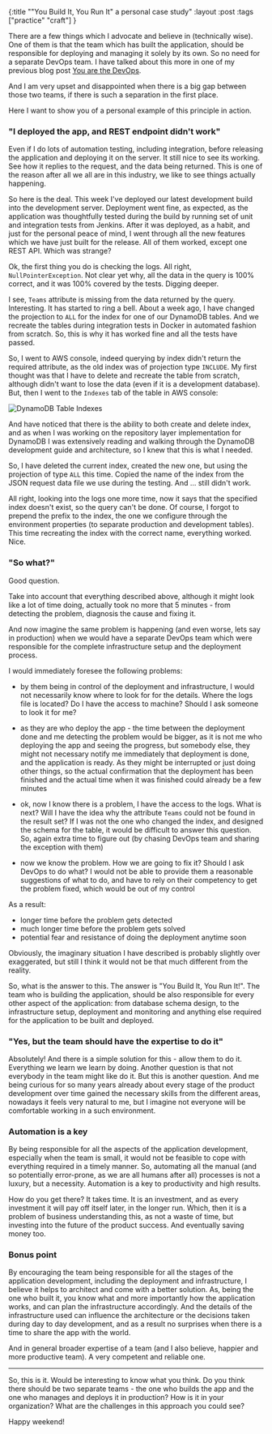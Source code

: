 {:title "\"You Build It, You Run It\" a personal case study"
:layout :post
:tags ["practice" "craft"]
}

There are a few things which I advocate and believe in (technically wise). One of them is that the team which has built the application, should be responsible for deploying and managing it solely by its own.
So no need for a separate DevOps team. I have talked about this more in one of my previous blog post [You are the DevOps](posts/2015-09-27-you-are-the-devops.html). 

And I am very upset and disappointed when there is a big gap between those two teams, if there is such a separation in the first place.

Here I want to show you of a personal example of this principle in action.

### "I deployed the app, and REST endpoint didn't work"

Even if I do lots of automation testing, including integration, before releasing the application and deploying it on the server. It still nice to see its working. See how it replies to the request, and the data being returned. This is one of the reason after all we all are in this industry, we like to see things actually happening.

So here is the deal. This week I've deployed our latest development build into the development server. Deployment went fine, as expected, as the application was thoughtfully tested during the build by running set of unit and integration tests from Jenkins. After it was deployed, as a habit, and just for the personal peace of mind, I went through all the new features which we have just built for the release. All of them worked, except one REST API. Which was strange?

Ok, the first thing you do is checking the logs. All right, `NullPointerException`. Not clear yet why, all the data in the query is 100% correct, and it was 100% covered by the tests. Digging deeper.

I see, `Teams` attribute is missing from the data returned by the query. Interesting. It has started to ring a bell. About a week ago, I have changed the projection to `ALL` for the index for one of our DynamoDB tables. And we recreate the tables during integration tests in Docker in automated fashion from scratch. So, this is why it has worked fine and all the tests have passed.

So, I went to AWS console, indeed querying by index didn't return the required attribute, as the old index was of projection type `INCLUDE`. My first thought was that I have to delete and recreate the table from scratch, although didn't want to lose the data (even if it is a development database). But, then I went to the `Indexes` tab of the table in AWS console:

<img src="img/dynamodb-table-indexes.png" alt="DynamoDB Table Indexes" class="img-thumbnail">

And have noticed that there is the ability to both create and delete index, and as when I was working on the repository layer implementation for DynamoDB I was extensively reading and walking through the DynamoDB development guide and architecture, so I knew that this is what I needed.

So, I have deleted the current index, created the new one, but using the projection of type `ALL` this time. Copied the name of the index from the JSON request data file we use during the testing. And ... still didn't work.

All right, looking into the logs one more time, now it says that the specified index doesn't exist, so the query can't be done. Of course, I forgot to prepend the prefix to the index, the one we configure through the environment properties (to separate production and development tables). This time recreating the index with the correct name, everything worked. Nice.

### "So what?"

Good question.

Take into account that everything described above, although it might look like a lot of time doing, actually took no more that 5 minutes - from detecting the problem, diagnosis the cause and fixing it. 

And now imagine the same problem is happening (and even worse, lets say in production) when we would have a separate DevOps team which were responsible for the complete infrastructure setup and the deployment process.

I would immediately foresee the following problems:

- by them being in control of the deployment and infrastructure, I would not necessarily know where to look for for the details. Where the logs file is located? Do I have the access to machine? Should I ask someone to look it for me?

- as they are who deploy the app - the time between the deployment done and me detecting the problem would be bigger, as it is not me who deploying the app and seeing the progress, but somebody else, they might not necessary notify me immediately that deployment is done, and the application is ready. As they might be interrupted or just doing other things, so the actual confirmation that the deployment has been finished and the actual time when it was finished could already be a few minutes

- ok, now I know there is a problem, I have the access to the logs. What is next? Will I have the idea why the attribute `Teams` could not be found in the result set? If I was not the one who changed the index, and designed the schema for the table, it would be difficult to answer this question. So, again extra time to figure out (by chasing DevOps team and sharing the exception with them)

- now we know the problem. How we are going to fix it? Should I ask DevOps to do what? I would not be able to provide them a reasonable suggestions of what to do, and have to rely on their competency to get the problem fixed, which would be out of my control

As a result:

- longer time before the problem gets detected
- much longer time before the problem gets solved
- potential fear and resistance of doing the deployment anytime soon

Obviously, the imaginary situation I have described is probably slightly over exaggerated, but still I think it would not be that much different from the reality.

So, what is the answer to this. The answer is "You Build It, You Run It!". The team who is building the application, should be also responsible for every other aspect of the application: from database schema design, to the infrastructure setup, deployment and monitoring and anything else required for the application to be built and deployed.

### "Yes, but the team should have the expertise to do it"

Absolutely! And there is a simple solution for this - allow them to do it. Everything we learn we learn by doing. Another question is that not everybody in the team might like do it. But this is another question. And me being curious for so many years already about every stage of the product development over time gained the necessary skills from the different areas, nowadays it feels very natural to me, but I imagine not everyone will be comfortable working in a such environment.

### Automation is a key

By being responsible for all the aspects of the application development, especially when the team is small, it would not be feasible to cope with everything required in a timely manner. So, automating all the manual (and so potentially error-prone, as we are all humans after all) processes is not a luxury, but a necessity. Automation is a key to productivity and high results. 

How do you get there? It takes time. It is an investment, and as every investment it will pay off itself later, in the longer run. Which, then it is a problem of business understanding this, as not a waste of time, but investing into the future of the product success. And eventually saving money too.

### Bonus point

By encouraging the team being responsible for all the stages of the application development, including the deployment and infrastructure, I believe it helps to architect and come with a better solution. As, being the one who built it, you know what and more importantly how the application works, and can plan the infrastructure accordingly. And the details of the infrastructure used can influence the architecture or the decisions taken during day to day development, and as a result no surprises when there is a time to share the app with the world.

And in general broader expertise of a team (and I also believe, happier and more productive team). A very competent and reliable one.

***

So, this is it. Would be interesting to know what you think. Do you think there should be two separate teams - the one who builds the app and the one who manages and deploys it in production? How is it in your organization? What are the challenges in this approach you could see?

Happy weekend!
